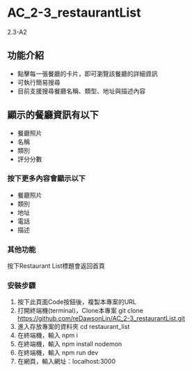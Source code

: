 # AC_2-3_restaurantList
2.3-A2

## 功能介紹
* 點擊每一張餐廳的卡片，即可瀏覽該餐廳的詳細資訊
* 可執行簡易搜尋
* 目前支援搜尋餐廳名稱、類型、地址與描述內容

## 顯示的餐廳資訊有以下
* 餐廳照片
* 名稱
* 類別
* 評分分數

### 按下更多內容會顯示以下
* 餐廳照片
* 類別
* 地址
* 電話
* 描述

### 其他功能
按下Restaurant List標題會返回首頁

### 安裝步驟
1. 按下此頁面Code按鈕後，複製本專案的URL
2. 打開終端機(terminal)，Clone本專案 git clone https://github.com/reDawsonLin/AC_2-3_restaurantList.git
3. 進入存放專案的資料夾 cd restaurant_list
4. 在終端機，輸入 npm i
5. 在終端機，輸入 npm install nodemon 
6. 在終端機，輸入 npm run dev 
7. 在網頁，輸入網址：localhost:3000

